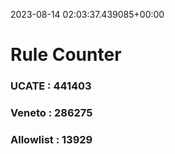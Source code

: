 2023-08-14 02:03:37.439085+00:00
# Rule Counter 
 ### UCATE : 441403

 ### Veneto : 286275

 ### Allowlist : 13929